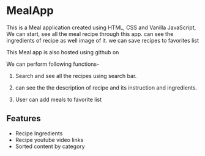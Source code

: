# MealApp

This is a Meal application created using HTML, CSS and Vanilla JavaScript, We can start, see all the meal recipe through this app. can see the ingredients of recipe as well image of it. we can save recipes to favorites list

This Meal app is also hosted using github on 

We can perform following functions-

1. Search and see all the recipes using search bar.

2. can see the the description of recipe and its instruction and ingredients.

3. User can add meals to favorite list


## Features

- Recipe Ingredients
- Recipe youtube video links
- Sorted content by category

